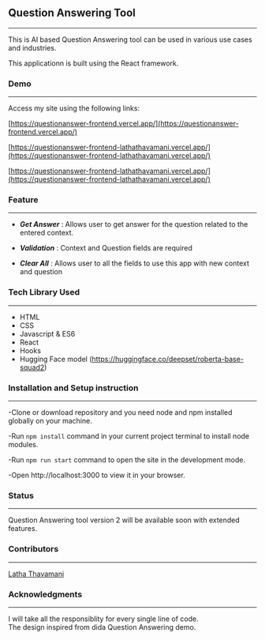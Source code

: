 ## **Question Answering Tool**
---
This is AI based Question Answering tool can be used in various use cases and industries.

This applicationn is built using the React framework.

### **Demo**
---
Access my site using the following links:

[https://questionanswer-frontend.vercel.app/](https://questionanswer-frontend.vercel.app/)

[https://questionanswer-frontend-lathathavamani.vercel.app/](https://questionanswer-frontend-lathathavamani.vercel.app/)

[https://questionanswer-frontend-lathathavamani.vercel.app/](https://questionanswer-frontend-lathathavamani.vercel.app/)

### **Feature**
---

- ***Get Answer*** : Allows user to get answer for the question related to the entered context.
  
- ***Validation*** : Context and Question fields are required

- ***Clear All*** : Allows user to all the fields to use this app with new context and question

### **Tech Library Used**
---
- HTML
- CSS
- Javascript & ES6
- React
- Hooks
- Hugging Face model (https://huggingface.co/deepset/roberta-base-squad2)

### **Installation and Setup instruction**
---

-Clone or download repository and you need node and npm installed globally on your machine.

-Run ``npm install`` command in your current project terminal to install node modules.  

-Run ``npm run start`` command to open the site in the development mode.

-Open http://localhost:3000 to view it in your browser.

### **Status**
---
Question Answering tool version 2 will be available soon with extended features.

### **Contributors**
---
[Latha Thavamani](https://github.com/LathaThavamani)

### **Acknowledgments**
---
I will take all the responsiblity for every single line of code.  
The design inspired from dida Question Answering demo.
